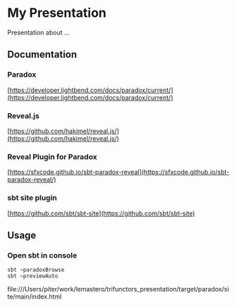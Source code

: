 # My Presentation

Presentation about ...

## Documentation

### Paradox
[https://developer.lightbend.com/docs/paradox/current/](https://developer.lightbend.com/docs/paradox/current/)

### Reveal.js
[https://github.com/hakimel/reveal.js/](https://github.com/hakimel/reveal.js/)

### Reveal Plugin for Paradox
[https://sfxcode.github.io/sbt-paradox-reveal](https://sfxcode.github.io/sbt-paradox-reveal/)

### sbt site plugin
[https://github.com/sbt/sbt-site](https://github.com/sbt/sbt-site)
## Usage

### Open sbt in console
```
sbt ~paradoxBrowse
sbt ~previewAuto
```

file:///Users/piter/work/lemastero/trifunctors_presentation/target/paradox/site/main/index.html